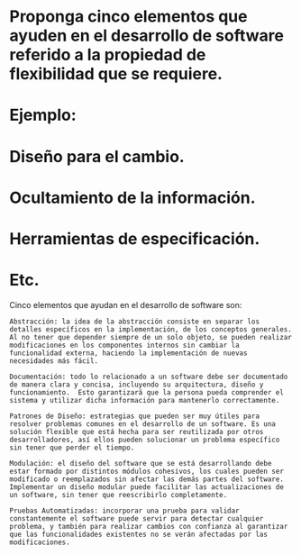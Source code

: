 # Proponga cinco elementos que ayuden en el desarrollo de software referido a la propiedad de flexibilidad que se requiere. 

# Ejemplo: 

# Diseño para el cambio. 

# Ocultamiento de la información. 

# Herramientas de especificación. 

# Etc. 

Cinco elementos que ayudan en el desarrollo de software son: 

    Abstracción: la idea de la abstracción consiste en separar los detalles específicos en la implementación, de los conceptos generales. Al no tener que depender siempre de un solo objeto, se pueden realizar modificaciones en los componentes internos sin cambiar la funcionalidad externa, haciendo la implementación de nuevas necesidades más fácil. 

    Documentación: todo lo relacionado a un software debe ser documentado de manera clara y concisa, incluyendo su arquitectura, diseño y funcionamiento.  Esto garantizará que la persona pueda comprender el sistema y utilizar dicha información para mantenerlo correctamente. 

    Patrones de Diseño: estrategias que pueden ser muy útiles para resolver problemas comunes en el desarrollo de un software. Es una solución flexible que está hecha para ser reutilizada por otros desarrolladores, así ellos pueden solucionar un problema específico sin tener que perder el tiempo. 

    Modulación: el diseño del software que se está desarrollando debe estar formado por distintos módulos cohesivos, los cuales pueden ser modificado o reemplazados sin afectar las demás partes del software. Implementar un diseño modular puede facilitar las actualizaciones de un software, sin tener que reescribirlo completamente. 

    Pruebas Automatizadas: incorporar una prueba para validar constantemente el software puede servir para detectar cualquier problema, y también para realizar cambios con confianza al garantizar que las funcionalidades existentes no se verán afectadas por las modificaciones. 